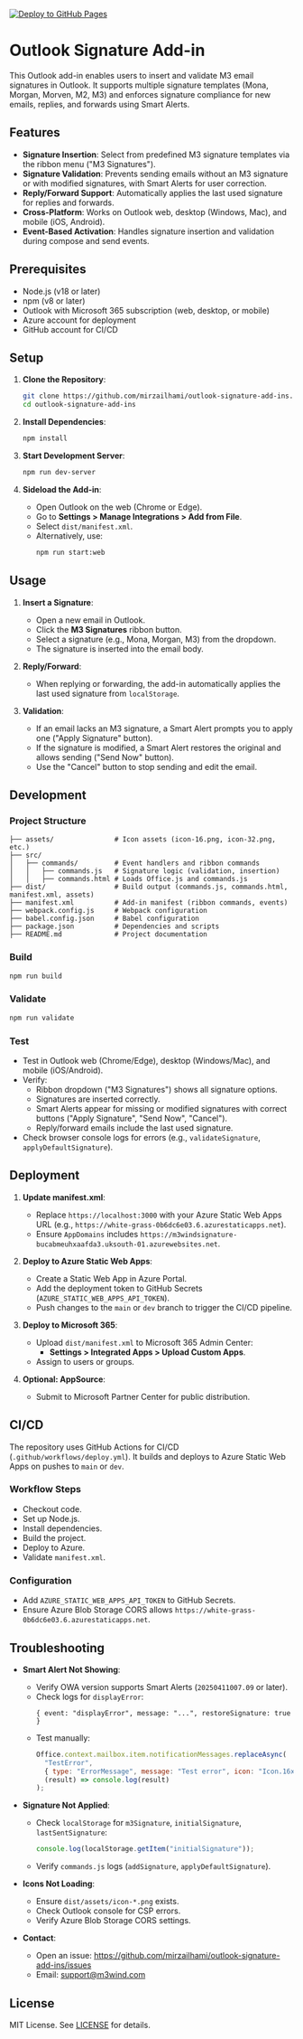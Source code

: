 [![Deploy to GitHub Pages](https://github.com/mirzailhami/outlook-signature-add-ins/actions/workflows/deploy.yml/badge.svg)](https://github.com/mirzailhami/outlook-signature-add-ins/actions/workflows/deploy.yml)

# Outlook Signature Add-in

This Outlook add-in enables users to insert and validate M3 email signatures in Outlook. It supports multiple signature templates (Mona, Morgan, Morven, M2, M3) and enforces signature compliance for new emails, replies, and forwards using Smart Alerts.

## Features

- **Signature Insertion**: Select from predefined M3 signature templates via the ribbon menu ("M3 Signatures").
- **Signature Validation**: Prevents sending emails without an M3 signature or with modified signatures, with Smart Alerts for user correction.
- **Reply/Forward Support**: Automatically applies the last used signature for replies and forwards.
- **Cross-Platform**: Works on Outlook web, desktop (Windows, Mac), and mobile (iOS, Android).
- **Event-Based Activation**: Handles signature insertion and validation during compose and send events.

## Prerequisites

- Node.js (v18 or later)
- npm (v8 or later)
- Outlook with Microsoft 365 subscription (web, desktop, or mobile)
- Azure account for deployment
- GitHub account for CI/CD

## Setup

1. **Clone the Repository**:
   ```bash
   git clone https://github.com/mirzailhami/outlook-signature-add-ins.git
   cd outlook-signature-add-ins
   ```

2. **Install Dependencies**:
   ```bash
   npm install
   ```

3. **Start Development Server**:
   ```bash
   npm run dev-server
   ```

4. **Sideload the Add-in**:
   - Open Outlook on the web (Chrome or Edge).
   - Go to **Settings > Manage Integrations > Add from File**.
   - Select `dist/manifest.xml`.
   - Alternatively, use:
     ```bash
     npm run start:web
     ```

## Usage

1. **Insert a Signature**:
   - Open a new email in Outlook.
   - Click the **M3 Signatures** ribbon button.
   - Select a signature (e.g., Mona, Morgan, M3) from the dropdown.
   - The signature is inserted into the email body.

2. **Reply/Forward**:
   - When replying or forwarding, the add-in automatically applies the last used signature from `localStorage`.

3. **Validation**:
   - If an email lacks an M3 signature, a Smart Alert prompts you to apply one ("Apply Signature" button).
   - If the signature is modified, a Smart Alert restores the original and allows sending ("Send Now" button).
   - Use the "Cancel" button to stop sending and edit the email.

## Development

### Project Structure
```
├── assets/               # Icon assets (icon-16.png, icon-32.png, etc.)
├── src/
│   ├── commands/         # Event handlers and ribbon commands
│   │   ├── commands.js   # Signature logic (validation, insertion)
│   │   ├── commands.html # Loads Office.js and commands.js
├── dist/                 # Build output (commands.js, commands.html, manifest.xml, assets)
├── manifest.xml          # Add-in manifest (ribbon commands, events)
├── webpack.config.js     # Webpack configuration
├── babel.config.json     # Babel configuration
├── package.json          # Dependencies and scripts
├── README.md             # Project documentation
```

### Build
```bash
npm run build
```

### Validate
```bash
npm run validate
```

### Test
- Test in Outlook web (Chrome/Edge), desktop (Windows/Mac), and mobile (iOS/Android).
- Verify:
  - Ribbon dropdown ("M3 Signatures") shows all signature options.
  - Signatures are inserted correctly.
  - Smart Alerts appear for missing or modified signatures with correct buttons ("Apply Signature", "Send Now", "Cancel").
  - Reply/forward emails include the last used signature.
- Check browser console logs for errors (e.g., `validateSignature`, `applyDefaultSignature`).

## Deployment

1. **Update manifest.xml**:
   - Replace `https://localhost:3000` with your Azure Static Web Apps URL (e.g., `https://white-grass-0b6dc6e03.6.azurestaticapps.net`).
   - Ensure `AppDomains` includes `https://m3windsignature-bucabmeuhxaafda3.uksouth-01.azurewebsites.net`.

2. **Deploy to Azure Static Web Apps**:
   - Create a Static Web App in Azure Portal.
   - Add the deployment token to GitHub Secrets (`AZURE_STATIC_WEB_APPS_API_TOKEN`).
   - Push changes to the `main` or `dev` branch to trigger the CI/CD pipeline.

3. **Deploy to Microsoft 365**:
   - Upload `dist/manifest.xml` to Microsoft 365 Admin Center:
     - **Settings > Integrated Apps > Upload Custom Apps**.
   - Assign to users or groups.

4. **Optional: AppSource**:
   - Submit to Microsoft Partner Center for public distribution.

## CI/CD

The repository uses GitHub Actions for CI/CD (`.github/workflows/deploy.yml`). It builds and deploys to Azure Static Web Apps on pushes to `main` or `dev`.

### Workflow Steps
- Checkout code.
- Set up Node.js.
- Install dependencies.
- Build the project.
- Deploy to Azure.
- Validate `manifest.xml`.

### Configuration
- Add `AZURE_STATIC_WEB_APPS_API_TOKEN` to GitHub Secrets.
- Ensure Azure Blob Storage CORS allows `https://white-grass-0b6dc6e03.6.azurestaticapps.net`.

## Troubleshooting

- **Smart Alert Not Showing**:
  - Verify OWA version supports Smart Alerts (`20250411007.09` or later).
  - Check logs for `displayError`:
    ```plaintext
    { event: "displayError", message: "...", restoreSignature: true }
    ```
  - Test manually:
    ```javascript
    Office.context.mailbox.item.notificationMessages.replaceAsync(
      "TestError",
      { type: "ErrorMessage", message: "Test error", icon: "Icon.16x16", persistent: true },
      (result) => console.log(result)
    );
    ```

- **Signature Not Applied**:
  - Check `localStorage` for `m3Signature`, `initialSignature`, `lastSentSignature`:
    ```javascript
    console.log(localStorage.getItem("initialSignature"));
    ```
  - Verify `commands.js` logs (`addSignature`, `applyDefaultSignature`).

- **Icons Not Loading**:
  - Ensure `dist/assets/icon-*.png` exists.
  - Check Outlook console for CSP errors.
  - Verify Azure Blob Storage CORS settings.

- **Contact**:
  - Open an issue: https://github.com/mirzailhami/outlook-signature-add-ins/issues
  - Email: support@m3wind.com

## License

MIT License. See [LICENSE](LICENSE) for details.

